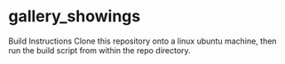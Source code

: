 # gallery_showings

Build Instructions
Clone this repository onto a linux ubuntu machine, then run the build script from within the repo directory.

